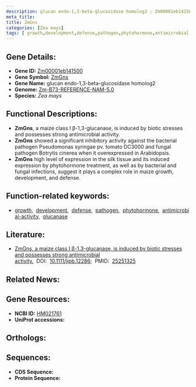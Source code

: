 ```yaml
---
description: glucan endo-1,3-beta-glucosidase homolog2 ; Zm00001eb141500 ; Zea mays
meta_title:
title: ZmGns
categories: [Zea mays]
tags: [ growth,development,defense,pathogen,phytohormone,antimicrobial activity,glucanase ]
---
```


## Gene Details:
- **Gene ID:** [Zm00001eb141500]()
- **Gene Symbol:** <u>ZmGns</u>
- **Gene Name:** glucan endo-1,3-beta-glucosidase homolog2
- **Genome:** [Zm-B73-REFERENCE-NAM-5.0]()
- **Species:** *Zea mays*

## Functional Descriptions:
   - **ZmGns**, a maize class I β-1,3-glucanase, is induced by biotic stresses and possesses strong antimicrobial activity.
   - **ZmGns** showed a significant inhibitory activity against the bacterial pathogen Pseudomonas syringae pv. tomato DC3000 and fungal pathogen Botrytis cinerea when it overexpressed in Arabidopsis.
   - **ZmGns** high level of expression in the silk tissue and its induced expression by phytohormone treatment, as well as by bacterial and fungal infections, suggest it plays a complex role in maize growth, development, and defense.

## Function-related keywords:
   - [growth](/tags/growth/),&nbsp;&nbsp;[development](/tags/development/),&nbsp;&nbsp;[defense](/tags/defense/),&nbsp;&nbsp;[pathogen](/tags/pathogen/),&nbsp;&nbsp;[phytohormone](/tags/phytohormone/),&nbsp;&nbsp;[antimicrobial-activity](/tags/antimicrobial-activity/),&nbsp;&nbsp;[glucanase](/tags/glucanase/)

## Literature:
   - [ZmGns, a maize class I β-1,3-glucanase, is induced by biotic stresses and possesses strong antimicrobial activity.](https://doi.org/10.1111/jipb.12286)&nbsp;&nbsp;DOI:&nbsp;&nbsp;[10.1111/jipb.12286](https://doi.org/10.1111/jipb.12286);&nbsp;&nbsp;PMID:&nbsp;&nbsp;[25251325](https://pubmed.ncbi.nlm.nih.gov/25251325/)

## Related News:

## Gene Resources:
- **NCBI ID:**  [HM021761](https://www.ncbi.nlm.nih.gov/gene/?term=HM021761)
- **UniProt accessions:**  [](https://www.uniprot.org/uniprotkb//entry)

## Orthologs:

## Sequences:
- **CDS Sequence:**
- **Protein Sequence:**
